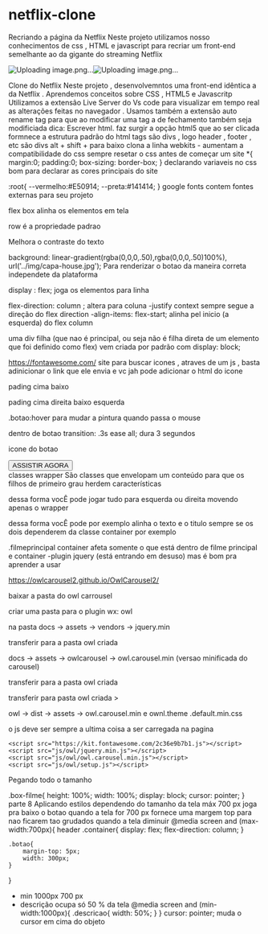 # netflix-clone
Recriando a página da Netflix
Neste projeto utilizamos nosso conhecimentos de css , HTML e javascript para recriar um front-end semelhante ao da gigante do streaming Netflix

![Uploading image.png…]()![Uploading image.png…]()



Clone do Netflix
Neste projeto , desenvolvemntos uma front-end idêntica a da Netflix .
Aprendemos conceitos sobre CSS , HTML5 e Javascritp
Utilizamos a extensão Live Server do Vs code para visualizar em tempo real as alterações feitas no navegador .
Usamos também a extensão auto rename tag para que ao modificar uma tag a de fechamento também seja modificiada
dica: Escrever html. faz surgir a opção html5 que ao ser clicada formnece a estrutura padrão do html
tags são divs , logo header , footer , etc são divs
alt + shift + para baixo clona a linha
webkits - aumentam a compatibilidade do css
sempre resetar o css antes de começar um site
 *{
    margin:0;
    padding:0;
    box-sizing: border-box;
}
declarando variaveis no css bom para declarar as cores principais do site

:root{
    --vermelho:#E50914;
    --preta:#141414;
}
google fonts contem fontes externas para seu projeto

flex box alinha os elementos em tela

row é a propriedade padrao

Melhora o contraste do texto

 background: linear-gradient(rgba(0,0,0,.50),rgba(0,0,0,.50)100%),  url('../img/capa-house.jpg');
Para renderizar o botao da maneira correta independete da plataforma

display : flex; joga os elementos para linha

flex-direction: column ; altera para coluna -justify context sempre segue a direção do flex direction -align-items: flex-start; alinha pel inicio (a esquerda) do flex column

uma div filha (que nao é principal, ou seja não é filha direta de um elemento que foi definido como flex) vem criada por padrão com display: block;

https://fontawesome.com/ site para buscar icones , atraves de um js , basta adinicionar o link que ele envia e vc jah pode adicionar o html do icone <script src="https://kit.fontawesome.com/2c36e9b7b1.js"></script>

pading cima baixo

pading cima direita baixo esquerda

.botao:hover para mudar a pintura quando passa o mouse

dentro de botao transition: .3s ease all; dura 3 segundos

icone do botao

 <div class="botoes">
                    <button role="button" class="botao">
                        <i class="fas fa-play"></i>
                        ASSISTIR AGORA
                    </button>
                    <i class="fas fa-info-circle"></i>
 </div>
classes wrapper
São classes que envelopam um conteúdo para que os filhos de primeiro grau herdem características

dessa forma vocÊ pode jogar tudo para esquerda ou direita movendo apenas o wrapper

dessa forma vocÊ pode por exemplo alinha o texto e o titulo sempre se os dois dependerem da classe container por exemplo

.filmeprincipal container afeta somente o que está dentro de filme principal e container -plugin jquery (está entrando em desuso) mas é bom pra aprender a usar

https://owlcarousel2.github.io/OwlCarousel2/

baixar a pasta do owl carrousel

criar uma pasta para o plugin wx: owl

na pasta docs -> assets -> vendors -> jquery.min

transferir para a pasta owl criada

docs -> assets -> owlcarousel -> owl.carousel.min (versao minificada do carousel)

transferir para a pasta owl criada

transferir para pasta owl criada >

owl -> dist -> assets -> owl.carousel.min e ownl.theme .default.min.css

<meta charset="UTF-8">
   <meta name="viewport" content="width=device-width, initial-scale=1.0">
   <link rel="stylesheet" href="style/main.css">

   <!--responsividade-->
   <link rel="stylesheet" href="style/responsive.css">

   <!--owl css-->
   <link rel="stylesheet" href="style/owl/owl.carousel.min.css">
   <link rel="stylesheet" href="style/owl/owl.theme.default.min.css">
o js deve ser sempre a ultima coisa a ser carregada na pagina

    <script src="https://kit.fontawesome.com/2c36e9b7b1.js"></script>
    <script src="js/owl/jquery.min.js"></script>
    <script src="js/owl/owl.carousel.min.js"></script>
    <script src="js/owl/setup.js"></script>
 

Pegando todo o tamanho

.box-filme{
    height: 100%;
    width: 100%;
    display: block;
    cursor: pointer;
}
parte 8
Aplicando estilos dependendo do tamanho da tela
máx 700 px joga pra baixo o botao quando a tela for 700 px
fornece uma margem top para nao ficarem tao grudados quando a tela diminuir
@media screen and (max-width:700px){
    header .container{
    display: flex;
    flex-direction: column;
    }

    .botao{
        margin-top: 5px;
        width: 300px;
    }

}
- min 1000px 700 px 
- descrição ocupa só 50 % da tela 
@media screen and (min-width:1000px){
    .descricao{
        width: 50%;
    }
}
cursor: pointer;
muda o cursor em cima do objeto
